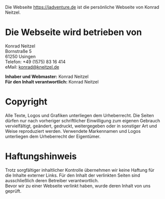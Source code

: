 Die Webseite https://jadventure.de ist die persönliche Webseite von Konrad Neitzel.

# Die Webseite wird betrieben von
Konrad Neitzel  
Bornstraße 5  
61250 Usingen  
Telefon: +49 (1575) 83 16 414  
eMail: konrad@kneitzel.de  

**Inhaber und Webmaster:** Konrad Neitzel  
**Für den Inhalt verantwortlich:** Konrad Neitzel  

# Copyright
Alle Texte, Logos und Grafiken unterliegen dem Urheberrecht. Die Seiten dürfen nur nach vorheriger schriftlicher Einwilligung zum eigenen Gebrauch vervielfältigt, geändert, gedruckt, weitergegeben oder in sonstiger Art und Weise reproduziert werden. Verwendete Markennamen und Logos unterliegen dem Urheberrecht der Eigentümer.

# Haftungshinweis
Trotz sorgfältiger inhaltlicher Kontrolle übernehmen wir keine Haftung für die Inhalte externer Links. Für den Inhalt der verlinkten Seiten sind ausschließlich deren Betreiber verantwortlich.  
Bevor wir zu einer Webseite verlinkt haben, wurde deren Inhalt von uns geprüft. 

